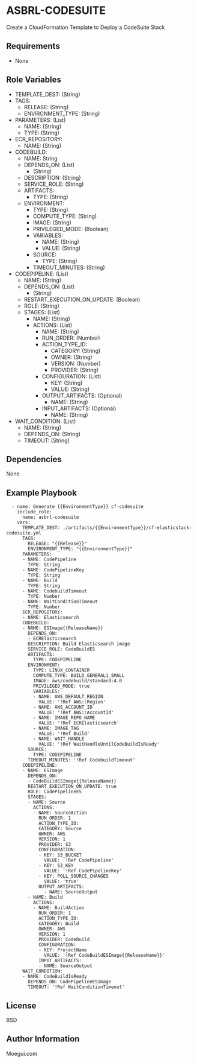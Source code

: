 ASBRL-CODESUITE
=========

Create a CloudFormation Template to Deploy a CodeSuite Stack

Requirements
------------

- None


Role Variables
--------------

- TEMPLATE_DEST: (String)
- TAGS:
    - RELEASE: (String)
    - ENVIRONMENT_TYPE: (String)
- PARAMETERS: (List)
  - NAME: (String)
  - TYPE: (String)
- ECR_REPOSITORY:
  - NAME: (String)
- CODEBUILD:
  - NAME: String
  - DEPENDS_ON: (List)
    - (String)
  - DESCRIPTION: (String)
  - SERVICE_ROLE: (String)
  - ARTIFACTS:
    - TYPE: (String)
  - ENVIRONMENT:
    - TYPE: (String)
    - COMPUTE_TYPE: (String)
    - IMAGE: (String)
    - PRIVILEGED_MODE: (Boolean)
    - VARIABLES:
      - NAME: (String)
      - VALUE: (String)
    - SOURCE:
      - TYPE: (String)
    - TIMEOUT_MINUTES: (String)
- CODEPIPELINE: (List)
  - NAME: (String)
  - DEPENDS_ON: (List)
    - (String)
  - RESTART_EXECUTION_ON_UPDATE: (Boolean)
  - ROLE: (String)
  - STAGES: (List)
    - NAME: (String)
    - ACTIONS: (List)
      - NAME: (String)
      - RUN_ORDER: (Number)
      - ACTION_TYPE_ID: 
        - CATEGORY: (String)
        - OWNER: (String)
        - VERSION: (Number)
        - PROVIDER: (String)
      - CONFIGURATION: (List)
        - KEY: (String)
        - VALUE: (String)
      - OUTPUT_ARTIFACTS: (Optional)
        - NAME: (String)
      - INPUT_ARTIFACTS: (Optional)
        - NAME: (String)
- WAIT_CONDITION: (List)
  - NAME: (String)
  - DEPENDS_ON: (String)
  - TIMEOUT: (String)

Dependencies
------------

None

Example Playbook
----------------
      - name: Generate {{EnvironmentType}} cf-codesuite
        include_role:
          name: asbrl-codesuite
        vars:
          TEMPLATE_DEST: ./artifacts/{{EnvironmentType}}/cf-elasticstack-codesuite.yml
          TAGS:
            RELEASE: "{{Release}}"
            ENVIRONMENT_TYPE: "{{EnvironmentType}}"
          PARAMETERS:
          - NAME: CodePipeline
            TYPE: String
          - NAME: CodePipelineKey
            TYPE: String
          - NAME: Build
            TYPE: String
          - NAME: CodebuildTimeout
            TYPE: Number
          - NAME: WaitConditionTimeout
            TYPE: Number
          ECR_REPOSITORY:
          - NAME: Elasticsearch
          CODEBUILD:
          - NAME: ESImage{{ReleaseName}}
            DEPENDS_ON:
            - ECRElasticsearch
            DESCRIPTION: Build Elasticsearch image
            SERVICE_ROLE: CodeBuildES
            ARTIFACTS:
              TYPE: CODEPIPELINE
            ENVIRONMENT:
              TYPE: LINUX_CONTAINER
              COMPUTE_TYPE: BUILD_GENERAL1_SMALL
              IMAGE: aws/codebuild/standard:4.0
              PRIVILEGED_MODE: true
              VARIABLES:
              - NAME: AWS_DEFAULT_REGION
                VALUE: '!Ref AWS::Region'
              - NAME: AWS_ACCOUNT_ID
                VALUE: '!Ref AWS::AccountId'
              - NAME: IMAGE_REPO_NAME
                VALUE: '!Ref ECRElasticsearch'
              - NAME: IMAGE_TAG
                VALUE: '!Ref Build'
              - NAME: WAIT_HANDLE
                VALUE: '!Ref WaitHandleUntilCodeBuildIsReady'
            SOURCE:
              TYPE: CODEPIPELINE
            TIMEOUT_MINUTES: '!Ref CodebuildTimeout'
          CODEPIPELINE:
          - NAME: ESImage
            DEPENDS_ON:
            - CodeBuildESImage{{ReleaseName}}
            RESTART_EXECUTION_ON_UPDATE: true
            ROLE: CodePipelineES
            STAGES: 
            - NAME: Source
              ACTIONS:
              - NAME: SourceAction
                RUN_ORDER: 1
                ACTION_TYPE_ID:
                CATEGORY: Source
                OWNER: AWS
                VERSION: 1
                PROVIDER: S3
                CONFIGURATION:
                - KEY: S3_BUCKET
                  VALUE: '!Ref CodePipeline'
                - KEY: S3_KEY
                  VALUE: '!Ref CodePipelineKey'
                - KEY: POLL_SOURCE_CHANGES
                  VALUE: 'true'
                OUTPUT_ARTIFACTS:
                  - NAME: SourceOutput 
            - NAME: Build
              ACTIONS:
              - NAME: BuildAction
                RUN_ORDER: 1
                ACTION_TYPE_ID:
                CATEGORY: Build
                OWNER: AWS
                VERSION: 1
                PROVIDER: CodeBuild
                CONFIGURATION:
                - KEY: ProjectName
                  VALUE: '!Ref CodeBuildESImage{{ReleaseName}}'
                INPUT_ARTIFACTS:
                - NAME: SourceOutput
          WAIT_CONDITION:
          - NAME: CodeBuildIsReady
            DEPENDS_ON: CodePipelineESImage
            TIMEOUT: '!Ref WaitConditionTimeout'  
            
License
-------

BSD

Author Information
------------------

Moegui.com
